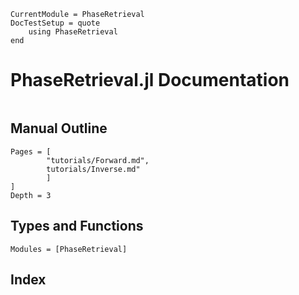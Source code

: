 ```@meta
CurrentModule = PhaseRetrieval
DocTestSetup = quote
    using PhaseRetrieval
end
```


# PhaseRetrieval.jl Documentation

```@contents
```



## Manual Outline

```@contents
Pages = [
        "tutorials/Forward.md",
        tutorials/Inverse.md"
        ]
]
Depth = 3
```


## Types and Functions

```@autodocs
Modules = [PhaseRetrieval]
```

## Index
```@index
```
